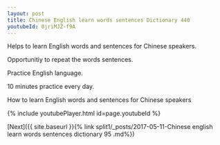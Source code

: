 ```yaml
---
layout: post
title: Chinese English learn words sentences Dictionary 440 
youtubeId: 0jriMJZ-f9A
---
```

 
 
Helps to learn English words and sentences for Chinese speakers.

Opportunitiy to repeat the words sentences. 

Practice English language. 
 
10 minutes practice every day. 
 
How to learn English words and sentences for Chinese speakers 
 
{% include youtubePlayer.html id=page.youtubeId %}
 
 
[Next]({{ site.baseurl }}{% link  split1/_posts/2017-05-11-Chinese english learn words sentences dictionary 95 .md%})
 
